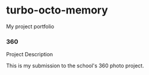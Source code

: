 # turbo-octo-memory
My project portfolio

### 360

<script src="//vizor.io/static/scripts/vizor-360-embed.js" data-vizorurl="//vizor.io/embed/vision/el-dorado-high-school-entrance"></script>

Project Description

This is my submission to the school's 360 photo project.
